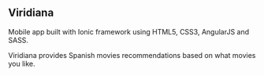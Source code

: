 ## Viridiana

Mobile app built with Ionic framework using HTML5, CSS3, AngularJS and SASS.

Viridiana provides Spanish movies recommendations based on what movies you like.
